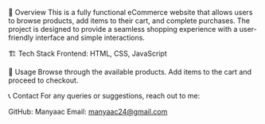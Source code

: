 🛒 Overview
This is a fully functional eCommerce website that allows users to browse products, add items to their cart, and complete purchases. 
The project is designed to provide a seamless shopping experience with a user-friendly interface and simple interactions.

🏗️ Tech Stack
Frontend: HTML, CSS, JavaScript

📌 Usage
Browse through the available products.
Add items to the cart and proceed to checkout.

📞 Contact
For any queries or suggestions, reach out to me:

GitHub: Manyaac
Email: manyaac24@gmail.com
